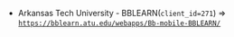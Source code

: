  - Arkansas Tech University - BBLEARN(`client_id=271`) => [`https://bblearn.atu.edu/webapps/Bb-mobile-BBLEARN/`](https://bblearn.atu.edu/webapps/Bb-mobile-BBLEARN/)
